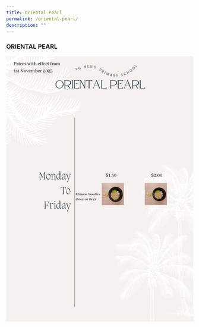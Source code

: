 ```yaml
---
title: Oriental Pearl
permalink: /oriental-pearl/
description: ""
---
```

### ORIENTAL PEARL

![](/images/oriental%20perl.jpg)